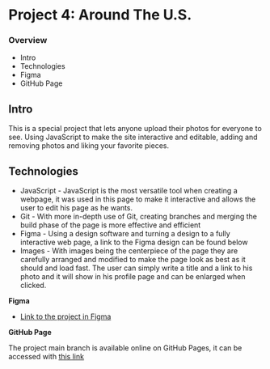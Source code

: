 # Project 4: Around The U.S.

### Overview

- Intro
- Technologies
- Figma
- GitHub Page

## Intro

This is a special project that lets anyone upload their photos for everyone to see. Using JavaScript to make the site interactive and editable, adding and removing photos and liking your favorite pieces.

## Technologies

- JavaScript - JavaScript is the most versatile tool when creating a webpage, it was used in this page to make it interactive and allows the user to edit his page as he wants.
- Git - With more in-depth use of Git, creating branches and merging the build phase of the page is more effective and efficient
- Figma - Using a design software and turning a design to a fully interactive web page, a link to the Figma design can be found below
- Images - With images being the centerpiece of the page they are carefully arranged and modified to make the page look as best as it should and load fast. The user can simply write a title and a link to his photo and it will show in his profile page and can be enlarged when clicked.

**Figma**

- [Link to the project in Figma](https://www.figma.com/file/m79HxYeZpOXRw0Tz2eZGOV/Sprint-5-Around-The-U.S.-desktop-mobile?node-id=0%3A1)

**GitHub Page**

The project main branch is available online on GitHub Pages, it can be accessed with [this link](https://yotam7298.github.io/web_project_4/index.html)
